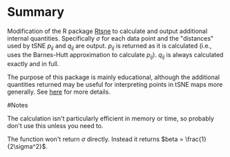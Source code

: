 # Summary

Modification of the R package [Rtsne](https://cran.r-project.org/web/packages/Rtsne/index.html) to calculate and output additional internal quantities.  Specifically $\sigma$ for each data point and the "distances" used by tSNE $p_{ij}$ and $q_{ij}$ are output.  $p_{ij}$ is returned as it is calculated (i.e., uses the Barnes-Hutt approximation to calculate $p_{ij}$).  $q_{ij}$ is always calculated exactly and in full.

The purpose of this package is mainly educational, although the additional quantities returned may be useful for interpreting points in tSNE maps more generally.  See [here]() for more details.

#Notes

The calculation isn't particularly efficient in memory or time, so probably don't use this unless you need to.

The function won't return $\sigma$ directly.  Instead it returns $beta = \frac{1}{2\sigma^2}$.
